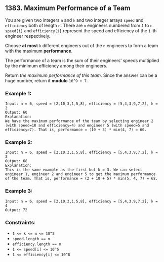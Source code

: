 ## 1383. Maximum Performance of a Team

You are given two integers ```n``` and ```k``` and two integer arrays ```speed``` and ```efficiency``` both of length ```n```. There are ```n``` engineers numbered from ```1``` to ```n```. ```speed[i]``` and ```efficiency[i]``` represent the speed and efficiency of the ```i```-th engineer respectively.

Choose **at most** ```k``` different engineers out of the ```n``` engineers to form a team with the maximum **performance**.

The performance of a team is the sum of their engineers' speeds multiplied by the minimum efficiency among their engineers.

Return *the maximum performance of this team*. Since the answer can be a huge number, return it **modulo** ```10^9 + 7```.

### Example 1:
```
Input: n = 6, speed = [2,10,3,1,5,8], efficiency = [5,4,3,9,7,2], k = 2
Output: 60
Explanation:
We have the maximum performance of the team by selecting engineer 2 (with speed=10 and efficiency=4) and engineer 5 (with speed=5 and efficiency=7). That is, performance = (10 + 5) * min(4, 7) = 60.
```
### Example 2:
```
Input: n = 6, speed = [2,10,3,1,5,8], efficiency = [5,4,3,9,7,2], k = 3
Output: 68
Explanation:
This is the same example as the first but k = 3. We can select engineer 1, engineer 2 and engineer 5 to get the maximum performance of the team. That is, performance = (2 + 10 + 5) * min(5, 4, 7) = 68.
```
### Example 3:
```
Input: n = 6, speed = [2,10,3,1,5,8], efficiency = [5,4,3,9,7,2], k = 4
Output: 72
```

### Constraints:

* ```1 <= k <= n <= 10^5```
* ```speed.length == n```
* ```efficiency.length == n```
* ```1 <= speed[i] <= 10^5```
* ```1 <= efficiency[i] <= 10^8```